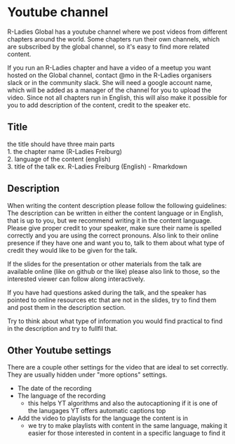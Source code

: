 # Youtube channel

R-Ladies Global has a youtube channel where we post videos from different chapters around the world. 
Some chapters run their own channels, which are subscribed by the global channel, so it's easy to find more related content. 

If you run an R-Ladies chapter and have a video of a meetup you want hosted on the Global channel, contact @mo in the R-Ladies organisers slack or in the community slack. 
She will need a google account name, which will be added as a manager of the channel for you to upload the video. 
Since not all chapters run in English, this will also make it possible for you to add description of the content, credit to the speaker etc.

## Title
the title should have three main parts  
    1. the chapter name (R-Ladies Freiburg)  
    2. language of the content (english)  
    3. title of the talk
    ex. R-Ladies Freiburg (English) - Rmarkdown 

## Description
When writing the content description please follow the following guidelines:
The description can be written in either the content language or in English, that is up to you, but we recommend writing it in the content language. 
Please give proper credit to your speaker, make sure their name is spelled correctly and you are using the correct pronouns. 
Also link to their online presence if they have one and want you to, talk to them about what type of credit they would like to be given for the talk. 

If the slides for the presentation or other materials from the talk are available online (like on github or the like) please also link to those, so the interested viewer can follow along interactively. 

If you have had questions asked during the talk, and the speaker has pointed to online resources etc that are not in the slides, try to find them and post them in the description section. 

Try to think about what type of information you would find practical to find in the description and try to fullfil that.

## Other Youtube settings
There are a couple other settings for the video that are ideal to set correctly.
They are usually hidden under "more options" settings.

- The date of the recording  
- The language of the recording  
    - this helps YT algorithms and also the autocaptioning if it is one of the lanugages YT offers automatic captions top
- Add the video to playlists for the language the content is in  
    - we try to make playlists with content in the same language, making it easier for those interested in content in a specific language to find it  

